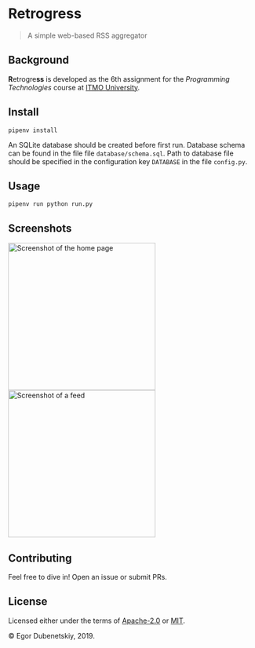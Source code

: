 # Retrogress

> A simple web-based RSS aggregator

## Background

**R**etrogre**ss** is developed as the 6th assignment for the *Programming Technologies* course at [ITMO University].

## Install

```
pipenv install
```

An SQLite database should be created before first run.
Database schema can be found in the file file `database/schema.sql`.
Path to database file should be specified in the configuration key `DATABASE` in the file `config.py`.

## Usage

```
pipenv run python run.py
```

## Screenshots

<img alt="Screenshot of the home page" src="https://raw.githubusercontent.com/edubenetskiy/ProgTech-Lab6/master/screenshots/main-page.png" height="300px"> <img alt="Screenshot of a feed" src="https://raw.githubusercontent.com/edubenetskiy/ProgTech-Lab6/master/screenshots/sample-feed.png" height="300px">

## Contributing

Feel free to dive in! Open an issue or submit PRs.

## License

Licensed either under the terms of [Apache-2.0] or [MIT].

© Egor Dubenetskiy, 2019.

[ITMO University]: https://en.itmo.ru/
[Apache-2.0]: https://opensource.org/licenses/Apache-2.0
[MIT]: https://opensource.org/licenses/MIT
